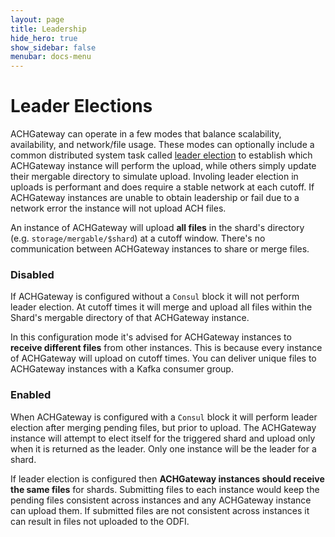 ```yaml
---
layout: page
title: Leadership
hide_hero: true
show_sidebar: false
menubar: docs-menu
---
```


# Leader Elections

ACHGateway can operate in a few modes that balance scalability, availability, and network/file usage. These modes can optionally include a common distributed system task called [leader election](https://en.wikipedia.org/wiki/Leader_election) to establish which ACHGateway instance will perform the upload, while others simply update their mergable directory to simulate upload. Involing leader election in uploads is performant and does require a stable network at each cutoff. If ACHGateway instances are unable to obtain leadership or fail due to a network error the instance will not upload ACH files.

An instance of ACHGateway will upload **all files** in the shard's directory (e.g. `storage/mergable/$shard`) at a cutoff window. There's no communication between ACHGateway instances to share or merge files.

### Disabled

If ACHGateway is configured without a `Consul` block it will not perform leader election. At cutoff times it will merge and upload all files within the Shard's mergable directory of that ACHGateway instance.

In this configuration mode it's advised for ACHGateway instances to **receive different files** from other instances. This is because every instance of ACHGateway will upload on cutoff times. You can deliver unique files to ACHGateway instances with a Kafka consumer group.

### Enabled

When ACHGateway is configured with a `Consul` block it will perform leader election after merging pending files, but prior to upload.  The ACHGateway instance will attempt to elect itself for the triggered shard and upload only when it is returned as the leader. Only one instance will be the leader for a shard.

If leader election is configured then **ACHGateway instances should receive the same files** for shards. Submitting files to each instance would keep the pending files consistent across instances and any ACHGateway instance can upload them. If submitted files are not consistent across instances it can result in files not uploaded to the ODFI.

